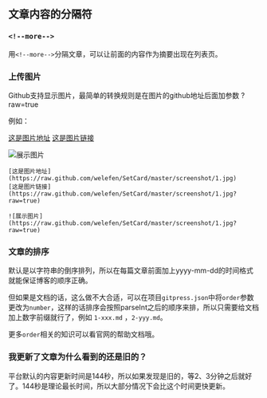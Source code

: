 ## 文章内容的分隔符

### `<!--more-->`

用`<!--more-->`分隔文章，可以让前面的内容作为摘要出现在列表页。

### 上传图片

Github支持显示图片，最简单的转换规则是在图片的github地址后面加参数 ?raw=true

例如： 
<!--more-->
[这是图片地址](https://raw.github.com/welefen/SetCard/master/screenshot/1.jpg)
[这是图片链接](https://raw.github.com/welefen/SetCard/master/screenshot/1.jpg?raw=true)

![展示图片](https://raw.github.com/welefen/SetCard/master/screenshot/1.jpg?raw=true)

```
[这是图片地址](https://raw.github.com/welefen/SetCard/master/screenshot/1.jpg)
[这是图片链接](https://raw.github.com/welefen/SetCard/master/screenshot/1.jpg?raw=true)

![展示图片](https://raw.github.com/welefen/SetCard/master/screenshot/1.jpg?raw=true)
```

### 文章的排序

默认是以字符串的倒序排列，所以在每篇文章前面加上yyyy-mm-dd的时间格式就能保证博客的顺序正确。

但如果是文档的话，这么做不大合适，可以在项目`gitpress.json`中将`order`参数更改为`number`，这样的话排序会按照parseInt之后的顺序来排，所以只需要给文档加上数字前缀就行了，例如 `1-xxx.md` ，`2-yyy.md`。

更多`order`相关的知识可以看官网的帮助文档哦。

### 我更新了文章为什么看到的还是旧的？

平台默认的内容更新时间是144秒，所以如果发现是旧的，等2、3分钟之后就好了。144秒是理论最长时间，所以大部分情况下会比这个时间更快更新。
